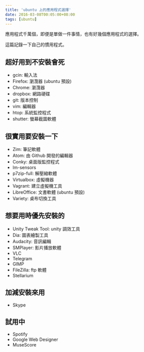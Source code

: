 ```yaml
---
title: 'ubuntu 上的應用程式選擇'
date: 2016-03-08T00:05:00+08:00
tags: [ubuntu]
---
```

應用程式千萬個，即便是單做一件事情，也有好幾個應用程式的選擇。

這篇記錄一下自己的慣用程式。

## 超好用到不安裝會死

- gcin: 輸入法
- Firefox: 瀏灠器 (ubuntu 預設)
- Chrome: 瀏灠器
- dropbox: 網路硬碟
- git: 版本控制
- vim: 編輯器
- htop: 系統監控程式
- shutter: 螢幕截圖軟體

## 很實用要安裝一下

- Zim: 筆記軟體
- Atom: 由 Github 開發的編輯器
- Conky: 桌面版監控程式
- lm-sensors
- p7zip-full: 解壓縮軟體
- Virtualbox: 虛擬機器
- Vagrant: 建立虛擬機工具
- LibreOffice: 文書軟體 (ubuntu 預設)
- Variety: 桌布切換工具

## 想要用時優先安裝的

- Unity Tweak Tool: unity 調效工具
- Dia: 圖表繪製工具
- Audacity: 音訊編輯
- SMPlayer: 影片播放軟體
- VLC
- Telegram
- GIMP
- FileZilla: ftp 軟體
- Stellarium

## 加減安裝來用

- Skype

## 試用中

- Spotify
- Google Web Designer
- MuseScore

